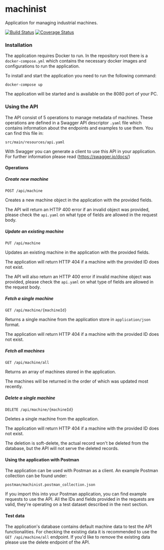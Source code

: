 # machinist
Application for managing industrial machines.

[![Build Status](https://travis-ci.com/BoardyB/machinist.svg?branch=master)](https://travis-ci.com/BoardyB/machinist) [![Coverage Status](https://coveralls.io/repos/github/BoardyB/machinist/badge.svg?branch=master&service=github)](https://coveralls.io/github/BoardyB/machinist?branch=master)

### Installation
The application requires Docker to run. In the repository root there is a `docker-compose.yml` which contains the
necessary docker images and configurations to run the application.

To install and start the application you need to run the following command:

`docker-compose up`

The application will be started and is available on the 8080 port of your PC.

### Using the API
The API consist of 5 operations to manage metadata of machines. These operations are defined in a Swagger API
descriptor `.yaml` file which contains information about the endpoints and examples to use them.
You can find this file in:

`src/main/resources/api.yaml`

With Swagger you can generate a client to use this API in your application. 
For further information please read (https://swagger.io/docs/)

#### Operations
##### Create new machine
`POST /api/machine`

Creates a new machine object in the application with the provided fields.

The API will return an HTTP 400 error if an invalid object was provided, please check the `api.yaml`
on what type of fields are allowed in the request body.

##### Update an existing machine
`PUT /api/machine`

Updates an existing machine in the application with the provided fields. 

The application will return HTTP 404 if a machine with the provided ID does not exist.

The API will also return an HTTP 400 error if invalid machine object was provided, please check the `api.yaml`
on what type of fields are allowed in the request body.

##### Fetch a single machine
`GET /api/machine/{machineId}`

Returns a single machine from the application store in `application/json` format.

The application will return HTTP 404 if a machine with the provided ID does not exist.

##### Fetch all machines
`GET /api/machine/all`

Returns an array of machines stored in the application.

The machines will be returned in the order of which was updated most recently.

##### Delete a single machine
`DELETE /api/machine/{machineId}`

Deletes a single machine from the application.

The application will return HTTP 404 if a machine with the provided ID does not exist.

The deletion is soft-delete, the actual record won't be deleted from the database, but the API will not serve
the deleted records. 

#### Using the application with Postman
The application can be used with Postman as a client. An example Postman collection can be found under:

`postman/machinist.postman_collection.json`

If you import this into your Postman application, you can find example requests to use the API.
All the IDs and fields provided in the requests are valid, they're operating on a test dataset described
in the next section.

#### Test data
The application's database contains default machine data to test the API functionalities. 
For checking the existing data it is recommended to use the `GET /api/machine/all` endpoint.
If you'd like to remove the existing data please use the delete endpoint of the API.

